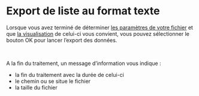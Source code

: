 # Export de liste au format texte
Lorsque vous avez terminé de déterminer [les paramètres de votre fichier](ParametresExportListeFormatCSV.md) et que [la visualisation](ApercuFichierTexte.md) de celui-ci vous convient, vous pouvez sélectionner le bouton OK pour lancer l’export des données.


 


A la fin du traitement, un message d’information vous indique :


* la fin du traitement avec la durée de celui-ci
* le chemin ou se situe le fichier
* la taille du fichier



